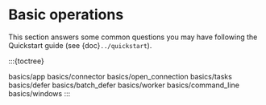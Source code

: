 # Basic operations

This section answers some common questions you may have following the
Quickstart guide (see {doc}`../quickstart`).

:::{toctree}

basics/app
basics/connector
basics/open_connection
basics/tasks
basics/defer
basics/batch_defer
basics/worker
basics/command_line
basics/windows
:::
